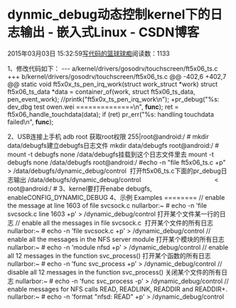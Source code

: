 
# dynmic_debug动态控制kernel下的日志输出 - 嵌入式Linux - CSDN博客

2015年03月03日 15:32:59[写代码的篮球球痴](https://me.csdn.net/weiqifa0)阅读数：1133


1、修改代码如下：
--- a/kernel/drivers/gosodrv/touchscreen/ft5x06_ts.c
+++ b/kernel/drivers/gosodrv/touchscreen/ft5x06_ts.c
@@ -402,6 +402,7 @@ static void ft5x0x_ts_pen_irq_work(struct work_struct *work)
struct ft5x06_ts_data *data = container_of(work, struct ft5x06_ts_data,
pen_event_work);
//printk("ft5x0x_ts_pen_irq_work\n");
+pr_debug("%s: dev_dbg test owen.wei ==============\n", __func__);
ret = ft5x06_handle_touchdata(data);
if (ret)
pr_err("%s: handling touchdata failed\n", __func__);

2、USB连接上手机
adb root 获取root权限
255|root@android:/ \# mkdir data/debugfs建立debugfs日志文件
mkdir data/debugfs
root@android:/ \# mount -t debugfs none /data/debugfs挂载到这个日志文件里去
mount -t debugfs none /data/debugfs
root@android:/ \#echo -n "file ft5x06_ts.c +p" > /data/debugfs/dynamic_debug/control  打开ft5x06_ts.c下面的pr_debug日志输出
/data/debugfs/dynamic_debug/control                                          <
root@android:/ \#
3、kernel要打开enabe debugfs, enableCONFIG_DYNAMIC_DEBUG
4、示例
Examples ========
// enable the message at line 1603 of file svcsock.c
nullarbor:~ \# echo -n 'file svcsock.c line 1603 +p' > <debugfs>/dynamic_debug/control 打开某个文件某一行的日志
// enable all the messages in file svcsock.c  打开某个文件的所有日志
nullarbor:~ \# echo -n 'file svcsock.c +p' > <debugfs>/dynamic_debug/control
// enable all the messages in the NFS server module 打开某个模块的所有日志
nullarbor:~ \# echo -n 'module nfsd +p' > <debugfs>/dynamic_debug/control
// enable all 12 messages in the function svc_process() 打开某个函数的所有日志
nullarbor:~ \# echo -n 'func svc_process +p' > <debugfs>/dynamic_debug/control
// disable all 12 messages in the function svc_process() 关闭某个文件的所有日志
nullarbor:~ \# echo -n 'func svc_process -p' > <debugfs>/dynamic_debug/control
// enable messages for NFS calls READ, READLINK, READDIR and READDIR+.
nullarbor:~ \# echo -n 'format "nfsd: READ" +p' > <debugfs>/dynamic_debug/control



